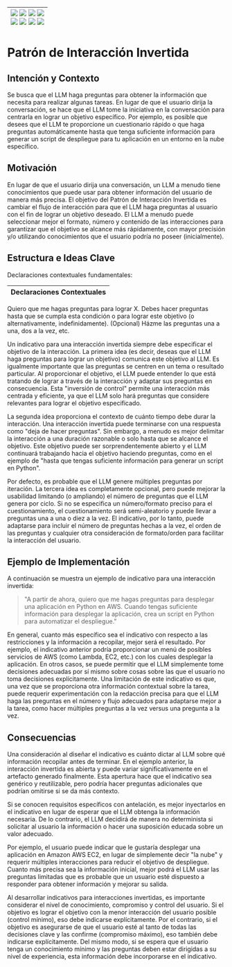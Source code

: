 <div align=right>

|[![](https://img.shields.io/badge/-Inicio-FFF?style=flat&logo=Emlakjet&logoColor=black)](/README.md) [![](https://img.shields.io/badge/-Introducción-FFF?style=flat&logo=abbrobotstudio&logoColor=black)](/documentos/intro.md) [![](https://img.shields.io/badge/-Modelos_de_lenguaje-FFF?style=flat&logo=LiveChat&logoColor=black)](/documentos/LLMs.md) [![](https://img.shields.io/badge/-Panorámica-FFF?style=flat&logo=openstreetmap&logoColor=black)](/documentos/panoramica.md)<br>  [![](https://img.shields.io/badge/-Prompts-FFF?style=flat&logo=Proton&logoColor=black)](/documentos/prompts/README.md) [![](https://img.shields.io/badge/-Ing,_de_prompts-FFF?style=flat&logo=googleearthengine&logoColor=black)](/documentos/ingenieriaDePrompts/README.md) [![](https://img.shields.io/badge/-Patrones-FFF?style=flat&logo=textpattern&logoColor=black)](/documentos/ingenieriaDePrompts/patrones/README.md) [![](https://img.shields.io/badge/-Casos_de_uso-FFF?style=flat&logo=gitbook&logoColor=black)](/documentos/casosDeUso/README.md)|
|-:|

</div>

# Patrón de Interacción Invertida

## Intención y Contexto

Se busca que el LLM haga preguntas para obtener la información que necesita para realizar algunas tareas. En lugar de que el usuario dirija la conversación, se hace que el LLM tome la iniciativa en la conversación para centrarla en lograr un objetivo específico. Por ejemplo, es posible que desees que el LLM te proporcione un cuestionario rápido o que haga preguntas automáticamente hasta que tenga suficiente información para generar un script de despliegue para tu aplicación en un entorno en la nube específico.

## Motivación

En lugar de que el usuario dirija una conversación, un LLM a menudo tiene conocimientos que puede usar para obtener información del usuario de manera más precisa. El objetivo del Patrón de Interacción Invertida es cambiar el flujo de interacción para que el LLM haga preguntas al usuario con el fin de lograr un objetivo deseado. El LLM a menudo puede seleccionar mejor el formato, número y contenido de las interacciones para garantizar que el objetivo se alcance más rápidamente, con mayor precisión y/o utilizando conocimientos que el usuario podría no poseer (inicialmente).

## Estructura e Ideas Clave

Declaraciones contextuales fundamentales:

|Declaraciones Contextuales
|-|
Quiero que me hagas preguntas para lograr X.
Debes hacer preguntas hasta que se cumpla esta condición o para lograr este objetivo (o alternativamente, indefinidamente).
(Opcional) Házme las preguntas una a una, dos a la vez, etc.

Un indicativo para una interacción invertida siempre debe especificar el objetivo de la interacción. La primera idea (es decir, deseas que el LLM haga preguntas para lograr un objetivo) comunica este objetivo al LLM. Es igualmente importante que las preguntas se centren en un tema o resultado particular. Al proporcionar el objetivo, el LLM puede entender lo que está tratando de lograr a través de la interacción y adaptar sus preguntas en consecuencia. Esta "inversión de control" permite una interacción más centrada y eficiente, ya que el LLM solo hará preguntas que considere relevantes para lograr el objetivo especificado.

La segunda idea proporciona el contexto de cuánto tiempo debe durar la interacción. Una interacción invertida puede terminarse con una respuesta como "deja de hacer preguntas". Sin embargo, a menudo es mejor delimitar la interacción a una duración razonable o solo hasta que se alcance el objetivo. Este objetivo puede ser sorprendentemente abierto y el LLM continuará trabajando hacia el objetivo haciendo preguntas, como en el ejemplo de "hasta que tengas suficiente información para generar un script en Python".

Por defecto, es probable que el LLM genere múltiples preguntas por iteración. La tercera idea es completamente opcional, pero puede mejorar la usabilidad limitando (o ampliando) el número de preguntas que el LLM genera por ciclo. Si no se especifica un número/formato preciso para el cuestionamiento, el cuestionamiento será semi-aleatorio y puede llevar a preguntas una a una o diez a la vez. El indicativo, por lo tanto, puede adaptarse para incluir el número de preguntas hechas a la vez, el orden de las preguntas y cualquier otra consideración de formato/orden para facilitar la interacción del usuario.

## Ejemplo de Implementación

A continuación se muestra un ejemplo de indicativo para una interacción invertida:

> "A partir de ahora, quiero que me hagas preguntas para desplegar una aplicación en Python en AWS. Cuando tengas suficiente información para desplegar la aplicación, crea un script en Python para automatizar el despliegue."

En general, cuanto más específico sea el indicativo con respecto a las restricciones y la información a recopilar, mejor será el resultado. Por ejemplo, el indicativo anterior podría proporcionar un menú de posibles servicios de AWS (como Lambda, EC2, etc.) con los cuales desplegar la aplicación. En otros casos, se puede permitir que el LLM simplemente tome decisiones adecuadas por sí mismo sobre cosas sobre las que el usuario no toma decisiones explícitamente. Una limitación de este indicativo es que, una vez que se proporciona otra información contextual sobre la tarea, puede requerir experimentación con la redacción precisa para que el LLM haga las preguntas en el número y flujo adecuados para adaptarse mejor a la tarea, como hacer múltiples preguntas a la vez versus una pregunta a la vez.

## Consecuencias

Una consideración al diseñar el indicativo es cuánto dictar al LLM sobre qué información recopilar antes de terminar. En el ejemplo anterior, la interacción invertida es abierta y puede variar significativamente en el artefacto generado finalmente. Esta apertura hace que el indicativo sea genérico y reutilizable, pero podría hacer preguntas adicionales que podrían omitirse si se da más contexto.

Si se conocen requisitos específicos con antelación, es mejor inyectarlos en el indicativo en lugar de esperar que el LLM obtenga la información necesaria. De lo contrario, el LLM decidirá de manera no determinista si solicitar al usuario la información o hacer una suposición educada sobre un valor adecuado.

Por ejemplo, el usuario puede indicar que le gustaría desplegar una aplicación en Amazon AWS EC2, en lugar de simplemente decir "la nube" y requerir múltiples interacciones para reducir el objetivo de despliegue. Cuanto más precisa sea la información inicial, mejor podrá el LLM usar las preguntas limitadas que es probable que un usuario esté dispuesto a responder para obtener información y mejorar su salida.

Al desarrollar indicativos para interacciones invertidas, es importante considerar el nivel de conocimiento, compromiso y control del usuario. Si el objetivo es lograr el objetivo con la menor interacción del usuario posible (control mínimo), eso debe indicarse explícitamente. Por el contrario, si el objetivo es asegurarse de que el usuario esté al tanto de todas las decisiones clave y las confirme (compromiso máximo), eso también debe indicarse explícitamente. Del mismo modo, si se espera que el usuario tenga un conocimiento mínimo y las preguntas deben estar dirigidas a su nivel de experiencia, esta información debe incorporarse en el indicativo.
